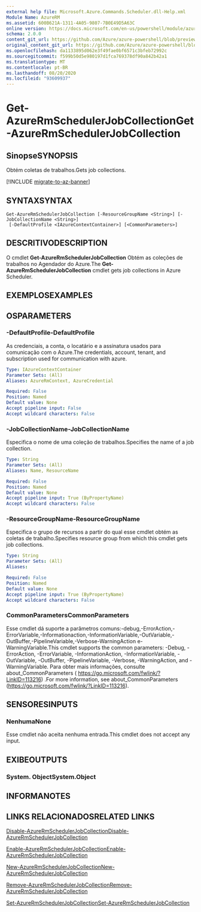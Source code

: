 ```yaml
---
external help file: Microsoft.Azure.Commands.Scheduler.dll-Help.xml
Module Name: AzureRM
ms.assetid: 600B621A-1311-4A05-9807-7B0E49D5A63C
online version: https://docs.microsoft.com/en-us/powershell/module/azurerm.scheduler/get-azurermschedulerjobcollection
schema: 2.0.0
content_git_url: https://github.com/Azure/azure-powershell/blob/preview/src/ResourceManager/Scheduler/Commands.Scheduler/help/Get-AzureRmSchedulerJobCollection.md
original_content_git_url: https://github.com/Azure/azure-powershell/blob/preview/src/ResourceManager/Scheduler/Commands.Scheduler/help/Get-AzureRmSchedulerJobCollection.md
ms.openlocfilehash: da1133895d062e3f49fae0bf6571c3bfeb72992c
ms.sourcegitcommit: f599b50d5e980197d1fca769378df90a842b42a1
ms.translationtype: MT
ms.contentlocale: pt-BR
ms.lasthandoff: 08/20/2020
ms.locfileid: "93609937"
---
```

# <span data-ttu-id="6ef20-101">Get-AzureRmSchedulerJobCollection</span><span class="sxs-lookup"><span data-stu-id="6ef20-101">Get-AzureRmSchedulerJobCollection</span></span>

## <span data-ttu-id="6ef20-102">Sinopse</span><span class="sxs-lookup"><span data-stu-id="6ef20-102">SYNOPSIS</span></span>
<span data-ttu-id="6ef20-103">Obtém coletas de trabalhos.</span><span class="sxs-lookup"><span data-stu-id="6ef20-103">Gets job collections.</span></span>

[!INCLUDE [migrate-to-az-banner](../../includes/migrate-to-az-banner.md)]

## <span data-ttu-id="6ef20-104">SYNTAX</span><span class="sxs-lookup"><span data-stu-id="6ef20-104">SYNTAX</span></span>

```
Get-AzureRmSchedulerJobCollection [-ResourceGroupName <String>] [-JobCollectionName <String>]
 [-DefaultProfile <IAzureContextContainer>] [<CommonParameters>]
```

## <span data-ttu-id="6ef20-105">DESCRITIVO</span><span class="sxs-lookup"><span data-stu-id="6ef20-105">DESCRIPTION</span></span>
<span data-ttu-id="6ef20-106">O cmdlet **Get-AzureRmSchedulerJobCollection** Obtém as coleções de trabalhos no Agendador do Azure.</span><span class="sxs-lookup"><span data-stu-id="6ef20-106">The **Get-AzureRmSchedulerJobCollection** cmdlet gets job collections in Azure Scheduler.</span></span>

## <span data-ttu-id="6ef20-107">EXEMPLOS</span><span class="sxs-lookup"><span data-stu-id="6ef20-107">EXAMPLES</span></span>

## <span data-ttu-id="6ef20-108">OS</span><span class="sxs-lookup"><span data-stu-id="6ef20-108">PARAMETERS</span></span>

### <span data-ttu-id="6ef20-109">-DefaultProfile</span><span class="sxs-lookup"><span data-stu-id="6ef20-109">-DefaultProfile</span></span>
<span data-ttu-id="6ef20-110">As credenciais, a conta, o locatário e a assinatura usados para comunicação com o Azure.</span><span class="sxs-lookup"><span data-stu-id="6ef20-110">The credentials, account, tenant, and subscription used for communication with azure.</span></span>

```yaml
Type: IAzureContextContainer
Parameter Sets: (All)
Aliases: AzureRmContext, AzureCredential

Required: False
Position: Named
Default value: None
Accept pipeline input: False
Accept wildcard characters: False
```

### <span data-ttu-id="6ef20-111">-JobCollectionName</span><span class="sxs-lookup"><span data-stu-id="6ef20-111">-JobCollectionName</span></span>
<span data-ttu-id="6ef20-112">Especifica o nome de uma coleção de trabalhos.</span><span class="sxs-lookup"><span data-stu-id="6ef20-112">Specifies the name of a job collection.</span></span>

```yaml
Type: String
Parameter Sets: (All)
Aliases: Name, ResourceName

Required: False
Position: Named
Default value: None
Accept pipeline input: True (ByPropertyName)
Accept wildcard characters: False
```

### <span data-ttu-id="6ef20-113">-ResourceGroupName</span><span class="sxs-lookup"><span data-stu-id="6ef20-113">-ResourceGroupName</span></span>
<span data-ttu-id="6ef20-114">Especifica o grupo de recursos a partir do qual esse cmdlet obtém as coletas de trabalho.</span><span class="sxs-lookup"><span data-stu-id="6ef20-114">Specifies resource group from which this cmdlet gets job collections.</span></span>

```yaml
Type: String
Parameter Sets: (All)
Aliases: 

Required: False
Position: Named
Default value: None
Accept pipeline input: True (ByPropertyName)
Accept wildcard characters: False
```

### <span data-ttu-id="6ef20-115">CommonParameters</span><span class="sxs-lookup"><span data-stu-id="6ef20-115">CommonParameters</span></span>
<span data-ttu-id="6ef20-116">Esse cmdlet dá suporte a parâmetros comuns:-debug,-ErrorAction,-ErrorVariable,-Informationaction,-InformationVariable,-OutVariable,-OutBuffer,-PipelineVariable,-Verbose-WarningAction e-WarningVariable.</span><span class="sxs-lookup"><span data-stu-id="6ef20-116">This cmdlet supports the common parameters: -Debug, -ErrorAction, -ErrorVariable, -InformationAction, -InformationVariable, -OutVariable, -OutBuffer, -PipelineVariable, -Verbose, -WarningAction, and -WarningVariable.</span></span> <span data-ttu-id="6ef20-117">Para obter mais informações, consulte about_CommonParameters ( https://go.microsoft.com/fwlink/?LinkID=113216) .</span><span class="sxs-lookup"><span data-stu-id="6ef20-117">For more information, see about_CommonParameters (https://go.microsoft.com/fwlink/?LinkID=113216).</span></span>

## <span data-ttu-id="6ef20-118">SENSORES</span><span class="sxs-lookup"><span data-stu-id="6ef20-118">INPUTS</span></span>

### <span data-ttu-id="6ef20-119">Nenhuma</span><span class="sxs-lookup"><span data-stu-id="6ef20-119">None</span></span>
<span data-ttu-id="6ef20-120">Esse cmdlet não aceita nenhuma entrada.</span><span class="sxs-lookup"><span data-stu-id="6ef20-120">This cmdlet does not accept any input.</span></span>

## <span data-ttu-id="6ef20-121">EXIBE</span><span class="sxs-lookup"><span data-stu-id="6ef20-121">OUTPUTS</span></span>

### <span data-ttu-id="6ef20-122">System. Object</span><span class="sxs-lookup"><span data-stu-id="6ef20-122">System.Object</span></span>

## <span data-ttu-id="6ef20-123">INFORMA</span><span class="sxs-lookup"><span data-stu-id="6ef20-123">NOTES</span></span>

## <span data-ttu-id="6ef20-124">LINKS RELACIONADOS</span><span class="sxs-lookup"><span data-stu-id="6ef20-124">RELATED LINKS</span></span>

[<span data-ttu-id="6ef20-125">Disable-AzureRmSchedulerJobCollection</span><span class="sxs-lookup"><span data-stu-id="6ef20-125">Disable-AzureRmSchedulerJobCollection</span></span>](./Disable-AzureRmSchedulerJobCollection.md)

[<span data-ttu-id="6ef20-126">Enable-AzureRmSchedulerJobCollection</span><span class="sxs-lookup"><span data-stu-id="6ef20-126">Enable-AzureRmSchedulerJobCollection</span></span>](./Enable-AzureRmSchedulerJobCollection.md)

[<span data-ttu-id="6ef20-127">New-AzureRmSchedulerJobCollection</span><span class="sxs-lookup"><span data-stu-id="6ef20-127">New-AzureRmSchedulerJobCollection</span></span>](./New-AzureRmSchedulerJobCollection.md)

[<span data-ttu-id="6ef20-128">Remove-AzureRmSchedulerJobCollection</span><span class="sxs-lookup"><span data-stu-id="6ef20-128">Remove-AzureRmSchedulerJobCollection</span></span>](./Remove-AzureRmSchedulerJobCollection.md)

[<span data-ttu-id="6ef20-129">Set-AzureRmSchedulerJobCollection</span><span class="sxs-lookup"><span data-stu-id="6ef20-129">Set-AzureRmSchedulerJobCollection</span></span>](./Set-AzureRmSchedulerJobCollection.md)



